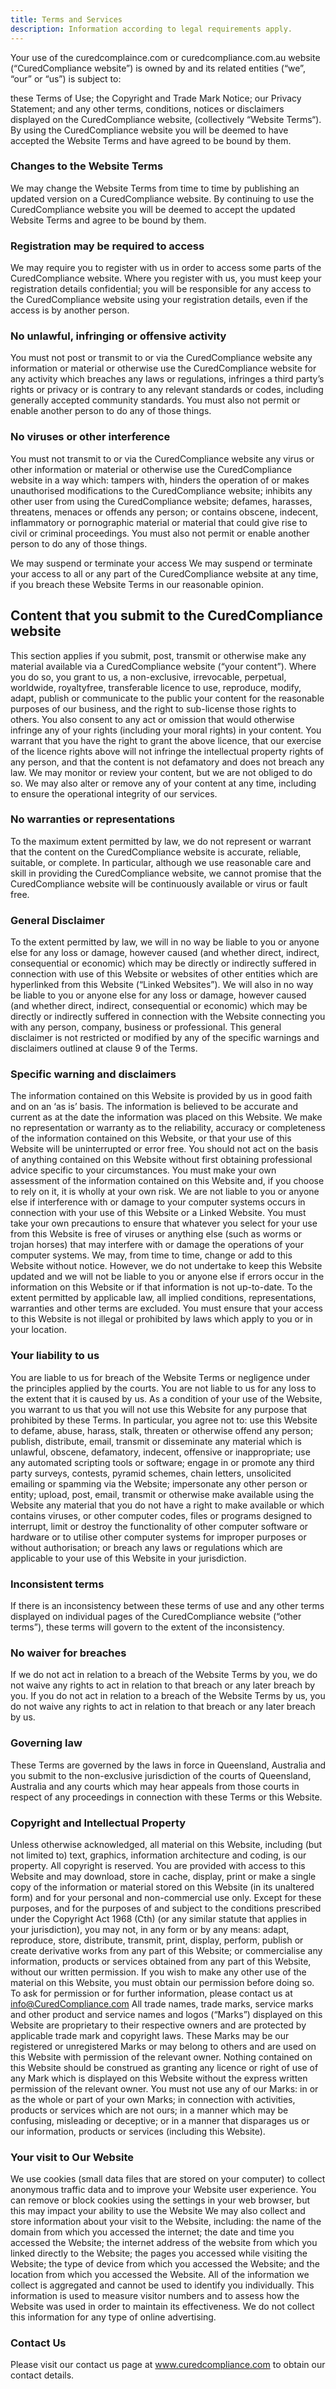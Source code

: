 ```yaml
---
title: Terms and Services
description: Information according to legal requirements apply.
---
```

Your use of the curedcomplaince.com or curedcompliance.com.au website (“CuredCompliance website”) is owned by <ABN> and its related entities (“we”, “our” or “us”) is subject to:

these Terms of Use;
the Copyright and Trade Mark Notice;
our Privacy Statement; and
any other terms, conditions, notices or disclaimers displayed on the CuredCompliance website, (collectively “Website Terms“).
By using the CuredCompliance website you will be deemed to have accepted the Website Terms and have agreed to be bound by them.

### Changes to the Website Terms ###
We may change the Website Terms from time to time by publishing an updated version on a CuredCompliance website. By continuing to use the CuredCompliance website you will be deemed to accept the updated Website Terms and agree to be bound by them.

### Registration may be required to access ###
We may require you to register with us in order to access some parts of the CuredCompliance website.
Where you register with us, you must keep your registration details confidential; you will be responsible for any access to the CuredCompliance website using your registration details, even if the access is by another person.

### No unlawful, infringing or offensive activity ###
You must not post or transmit to or via the CuredCompliance website any information or material or otherwise use the CuredCompliance website for any activity which breaches any laws or regulations, infringes a third party’s rights or privacy or is contrary to any relevant standards or codes, including generally accepted community standards. You must also not permit or enable another person to do any of those things.

### No viruses or other interference ###
You must not transmit to or via the CuredCompliance website any virus or other information or material or otherwise use the CuredCompliance website in a way which:
tampers with, hinders the operation of or makes unauthorised modifications to the CuredCompliance website;
inhibits any other user from using the CuredCompliance website;
defames, harasses, threatens, menaces or offends any person; or
contains obscene, indecent, inflammatory or pornographic material or material that could give rise to civil or criminal proceedings.
You must also not permit or enable another person to do any of those things.

We may suspend or terminate your access
We may suspend or terminate your access to all or any part of the CuredCompliance website at any time, if you breach these Website Terms in our reasonable opinion.

## Content that you submit to the CuredCompliance website ###
This section applies if you submit, post, transmit or otherwise make any material available via a CuredCompliance website (“your content”).
Where you do so, you grant to us, a non-exclusive, irrevocable, perpetual, worldwide, royaltyfree, transferable licence to use, reproduce, modify, adapt, publish or communicate to the public your content for the reasonable purposes of our business, and the right to sub-license those rights to others. You also consent to any act or omission that would otherwise infringe any of your rights (including your moral rights) in your content.
You warrant that you have the right to grant the above licence, that our exercise of the licence rights above will not infringe the intellectual property rights of any person, and that the content is not defamatory and does not breach any law.
We may monitor or review your content, but we are not obliged to do so. We may also alter or remove any of your content at any time, including to ensure the operational integrity of our services.

### No warranties or representations ###
To the maximum extent permitted by law, we do not represent or warrant that the content on the CuredCompliance website is accurate, reliable, suitable, or complete.
In particular, although we use reasonable care and skill in providing the CuredCompliance website, we cannot promise that the CuredCompliance website will be continuously available or virus or fault free.

### General Disclaimer ###
To the extent permitted by law, we will in no way be liable to you or anyone else for any loss or damage, however caused (and whether direct, indirect, consequential or economic) which may be directly or indirectly suffered in connection with use of this Website or websites of other entities which are hyperlinked from this Website (“Linked Websites”).
We will also in no way be liable to you or anyone else for any loss or damage, however caused (and whether direct, indirect, consequential or economic) which may be directly or indirectly suffered in connection with the Website connecting you with any person, company, business or professional.
This general disclaimer is not restricted or modified by any of the specific warnings and disclaimers outlined at clause 9 of the Terms.

### Specific warning and disclaimers ###
The information contained on this Website is provided by us in good faith and on an ‘as is’ basis. The information is believed to be accurate and current as at the date the information was placed on this Website.
We make no representation or warranty as to the reliability, accuracy or completeness of the information contained on this Website, or that your use of this Website will be uninterrupted or error free.
You should not act on the basis of anything contained on this Website without first obtaining professional advice specific to your circumstances.
You must make your own assessment of the information contained on this Website and, if you choose to rely on it, it is wholly at your own risk.
We are not liable to you or anyone else if interference with or damage to your computer systems occurs in connection with your use of this Website or a Linked Website. You must take your own precautions to ensure that whatever you select for your use from this Website is free of viruses or anything else (such as worms or trojan horses) that may interfere with or damage the operations of your computer systems.
We may, from time to time, change or add to this Website without notice. However, we do not undertake to keep this Website updated and we will not be liable to you or anyone else if errors occur in the information on this Website or if that information is not up-to-date.
To the extent permitted by applicable law, all implied conditions, representations, warranties and other terms are excluded. You must ensure that your access to this Website is not illegal or prohibited by laws which apply to you or in your location.

### Your liability to us ###
You are liable to us for breach of the Website Terms or negligence under the principles applied by the courts.
You are not liable to us for any loss to the extent that it is caused by us.
As a condition of your use of the Website, you warrant to us that you will not use this Website for any purpose that prohibited by these Terms. In particular, you agree not to:
use this Website to defame, abuse, harass, stalk, threaten or otherwise offend any person;
publish, distribute, email, transmit or disseminate any material which is unlawful, obscene, defamatory, indecent, offensive or inappropriate;
use any automated scripting tools or software;
engage in or promote any third party surveys, contests, pyramid schemes, chain letters, unsolicited emailing or spamming via the Website;
impersonate any other person or entity;
upload, post, email, transmit or otherwise make available using the Website any material that you do not have a right to make available or which contains viruses, or other computer codes, files or programs designed to interrupt, limit or destroy the functionality of other computer software or hardware or to utilise other computer systems for improper purposes or without authorisation; or
breach any laws or regulations which are applicable to your use of this Website in your jurisdiction.

### Inconsistent terms ###
If there is an inconsistency between these terms of use and any other terms displayed on individual pages of the CuredCompliance website (“other terms”), these terms will govern to the extent of the inconsistency.

### No waiver for breaches ###
If we do not act in relation to a breach of the Website Terms by you, we do not waive any rights to act in relation to that breach or any later breach by you.
If you do not act in relation to a breach of the Website Terms by us, you do not waive any rights to act in relation to that breach or any later breach by us.

### Governing law ###
These Terms are governed by the laws in force in Queensland, Australia and you submit to the non-exclusive jurisdiction of the courts of Queensland, Australia and any courts which may hear appeals from those courts in respect of any proceedings in connection with these Terms or this Website.

### Copyright and Intellectual Property ###
Unless otherwise acknowledged, all material on this Website, including (but not limited to) text, graphics, information architecture and coding, is our property. All copyright is reserved.
You are provided with access to this Website and may download, store in cache, display, print or make a single copy of the information or material stored on this Website (in its unaltered form) and for your personal and non-commercial use only. Except for these purposes, and for the purposes of and subject to the conditions prescribed under the Copyright Act 1968 (Cth) (or any similar statute that applies in your jurisdiction), you may not, in any form or by any means:
adapt, reproduce, store, distribute, transmit, print, display, perform, publish or create derivative works from any part of this Website; or
commercialise any information, products or services obtained from any part of this Website, without our written permission.
If you wish to make any other use of the material on this Website, you must obtain our permission before doing so. To ask for permission or for further information, please contact us at info@CuredCompliance.com
All trade names, trade marks, service marks and other product and service names and logos (“Marks”) displayed on this Website are proprietary to their respective owners and are protected by applicable trade mark and copyright laws. These Marks may be our registered or unregistered Marks or may belong to others and are used on this Website with permission of the relevant owner.
Nothing contained on this Website should be construed as granting any licence or right of use of any Mark which is displayed on this Website without the express written permission of the relevant owner.
You must not use any of our Marks:
in or as the whole or part of your own Marks;
in connection with activities, products or services which are not ours;
in a manner which may be confusing, misleading or deceptive; or
in a manner that disparages us or our information, products or services (including this Website).

### Your visit to Our Website ###
We use cookies (small data files that are stored on your computer) to collect anonymous traffic data and to improve your Website user experience. You can remove or block cookies using the settings in your web browser, but this may impact your ability to use the Website
We may also collect and store information about your visit to the Website, including:
the name of the domain from which you accessed the internet;
the date and time you accessed the Website;
the internet address of the website from which you linked directly to the Website;
the pages you accessed while visiting the Website;
the type of device from which you accessed the Website; and
the location from which you accessed the Website.
All of the information we collect is aggregated and cannot be used to identify you individually. This information is used to measure visitor numbers and to assess how the Website was used in order to maintain its effectiveness. We do not collect this information for any type of online advertising.

### Contact Us ###
Please visit our contact us page at www.curedcompliance.com to obtain our contact details.